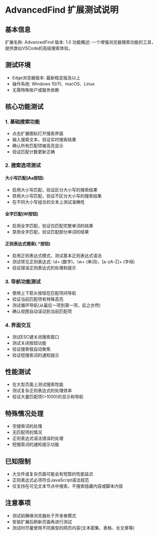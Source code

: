 # AdvancedFind 扩展测试说明

## 基本信息
扩展名称: AdvancedFind
版本: 1.0
功能概述: 一个增强浏览器搜索功能的工具，提供类似VSCode的高级搜索体验。

## 测试环境
- Edge浏览器版本: 最新稳定版及以上
- 操作系统: Windows 10/11、macOS、Linux
- 无需特殊账户或服务依赖

## 核心功能测试

### 1. 基础搜索功能
- 点击扩展图标打开搜索界面
- 输入搜索文本，验证实时搜索结果
- 确认所有匹配项被高亮显示
- 验证匹配计数更新正确

### 2. 搜索选项测试

#### 大小写匹配(Aa按钮)
- 启用大小写匹配，验证区分大小写的搜索结果
- 禁用大小写匹配，验证不区分大小写的搜索结果
- 在不同大小写组合的文本上测试准确性

#### 全字匹配(W按钮)
- 启用全字匹配，验证仅匹配完整单词的结果
- 禁用全字匹配，验证匹配部分单词的结果

#### 正则表达式搜索(.*按钮)
- 启用正则表达式模式，测试基本正则表达式语法
- 测试常见正则表达式: \d+ (数字)、\w+ (单词)、[a-zA-Z]+ (字母)
- 验证错误正则表达式的处理和提示

### 3. 导航功能测试
- 使用上下箭头按钮在匹配项间导航
- 验证当前匹配项有特殊高亮
- 测试循环导航(从最后一项到第一项，反之亦然)
- 确认视图自动滚动到当前匹配项

### 4. 界面交互
- 测试ESC键关闭搜索窗口
- 测试关闭按钮功能
- 验证搜索框自动聚焦
- 验证短搜索词的通知提示

## 性能测试
- 在大型页面上测试搜索性能
- 测试复杂正则表达式的处理效率
- 验证大量匹配项(>1000)的显示和导航

## 特殊情况处理
- 空搜索词的处理
- 无匹配项的情况
- 正则表达式语法错误的处理
- 短搜索词的通知提示功能

## 已知限制
- 大文件或复杂页面可能会有短暂的性能延迟
- 正则表达式必须符合JavaScript语法规范
- 仅支持在可见文本节点中搜索，不搜索隐藏内容或脚本内容

## 注意事项
- 测试前确保浏览器处于开发者模式
- 安装扩展后刷新页面再进行测试
- 测试时尽量使用不同类型的网页内容(文本密集、表格、长文章等)